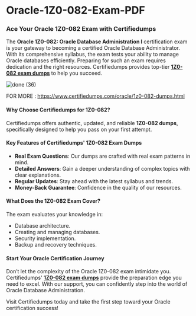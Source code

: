 # Oracle-1Z0-082-Exam-PDF
### Ace Your Oracle 1Z0-082 Exam with Certifiedumps  

The **Oracle 1Z0-082: Oracle Database Administration I** certification exam is your gateway to becoming a certified Oracle Database Administrator. With its comprehensive syllabus, the exam tests your ability to manage Oracle databases efficiently. Preparing for such an exam requires dedication and the right resources. Certifiedumps provides top-tier **[1Z0-082 exam dumps](https://www.certifiedumps.com/oracle/1z0-082-dumps.html)** to help you succeed. 
 
![done (36)](https://github.com/user-attachments/assets/001517cc-7cb5-49e9-a43c-eec3e1696d20)

FOR MORE : https://www.certifiedumps.com/oracle/1z0-082-dumps.html

#### Why Choose Certifiedumps for 1Z0-082?  
Certifiedumps offers authentic, updated, and reliable **1Z0-082 dumps**, specifically designed to help you pass on your first attempt.  

#### Key Features of Certifiedumps' 1Z0-082 Exam Dumps  
- **Real Exam Questions**: Our dumps are crafted with real exam patterns in mind.  
- **Detailed Answers**: Gain a deeper understanding of complex topics with clear explanations.  
- **Regular Updates**: Stay ahead with the latest syllabus and trends.  
- **Money-Back Guarantee**: Confidence in the quality of our resources.  

#### What Does the 1Z0-082 Exam Cover?  
The exam evaluates your knowledge in:  
- Database architecture.  
- Creating and managing databases.  
- Security implementation.  
- Backup and recovery techniques.  

#### Start Your Oracle Certification Journey  
Don’t let the complexity of the Oracle 1Z0-082 exam intimidate you. Certifiedumps' **[1Z0-082 exam dumps](https://www.certifiedumps.com/oracle/1z0-082-dumps.html)** provide the preparation edge you need to excel. With our support, you can confidently step into the world of Oracle Database Administration.  

Visit Certifiedumps today and take the first step toward your Oracle certification success!
